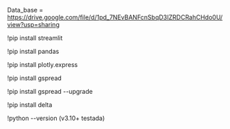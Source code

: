 Data_base = https://drive.google.com/file/d/1pd_7NEvBANFcnSbqD3IZRDCRahCHdo0U/view?usp=sharing

!pip install streamlit

!pip install pandas

!pip install plotly.express

!pip install gspread

!pip install gspread --upgrade

!pip install delta

!python --version (v3.10+ testada)

